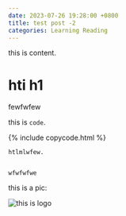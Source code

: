 ```yaml
---
date: 2023-07-26 19:28:00 +0800
title: test post -2
categories: Learning Reading
---
```


this is content.

# hti h1

fewfwfew

this is `code`.


{% include copycode.html %}
```
htlmlwfew.


wfwfwfwe

```

this is a pic:

![this is logo](/assets/images/logo.png)